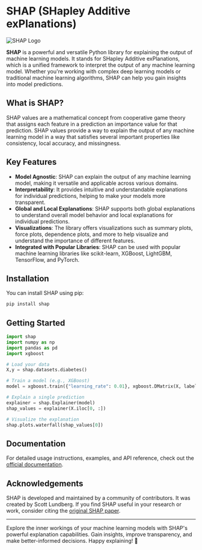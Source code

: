 # SHAP (SHapley Additive exPlanations)

![SHAP Logo](https://raw.githubusercontent.com/slundberg/shap/master/docs/artwork/shap_header.png)

**SHAP** is a powerful and versatile Python library for explaining the output of machine learning models. It stands for SHapley Additive exPlanations, which is a unified framework to interpret the output of any machine learning model. Whether you're working with complex deep learning models or traditional machine learning algorithms, SHAP can help you gain insights into model predictions.

## What is SHAP?

SHAP values are a mathematical concept from cooperative game theory that assigns each feature in a prediction an importance value for that prediction. SHAP values provide a way to explain the output of any machine learning model in a way that satisfies several important properties like consistency, local accuracy, and missingness.

## Key Features

- **Model Agnostic**: SHAP can explain the output of any machine learning model, making it versatile and applicable across various domains.
- **Interpretability**: It provides intuitive and understandable explanations for individual predictions, helping to make your models more transparent.
- **Global and Local Explanations**: SHAP supports both global explanations to understand overall model behavior and local explanations for individual predictions.
- **Visualizations**: The library offers visualizations such as summary plots, force plots, dependence plots, and more to help visualize and understand the importance of different features.
- **Integrated with Popular Libraries**: SHAP can be used with popular machine learning libraries like scikit-learn, XGBoost, LightGBM, TensorFlow, and PyTorch.

## Installation

You can install SHAP using pip:

```bash
pip install shap
```

## Getting Started

```python
import shap
import numpy as np
import pandas as pd
import xgboost

# Load your data
X,y = shap.datasets.diabetes()

# Train a model (e.g., XGBoost)
model = xgboost.train({"learning_rate": 0.01}, xgboost.DMatrix(X, label=y), 100)

# Explain a single prediction
explainer = shap.Explainer(model)
shap_values = explainer(X.iloc[0, :])

# Visualize the explanation
shap.plots.waterfall(shap_values[0])
```

## Documentation

For detailed usage instructions, examples, and API reference, check out the [official documentation](https://shap.readthedocs.io/en/latest/index.html).

## Acknowledgements

SHAP is developed and maintained by a community of contributors. It was created by Scott Lundberg. If you find SHAP useful in your research or work, consider citing the [original SHAP paper](https://arxiv.org/abs/1705.07874).

---

Explore the inner workings of your machine learning models with SHAP's powerful explanation capabilities. Gain insights, improve transparency, and make better-informed decisions. Happy explaining! 🎉
